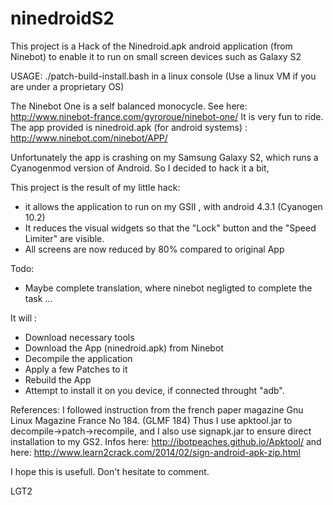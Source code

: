 # ninedroidS2
This project is a Hack of the Ninedroid.apk android application (from Ninebot) to enable it to run on small screen devices such as Galaxy S2

USAGE: ./patch-build-install.bash    in a linux console  (Use a linux VM if you are under a proprietary OS)

The Ninebot One is a self balanced monocycle. See here: http://www.ninebot-france.com/gyroroue/ninebot-one/
It is very fun to ride.
The app provided is ninedroid.apk (for android systems) : http://www.ninebot.com/ninebot/APP/

Unfortunately the app is crashing on my Samsung Galaxy S2, which runs a Cyanogenmod version of Android. So I decided to hack it a bit,

This project is the result of my little hack:
- it allows the application to run on my GSII , with android 4.3.1 (Cyanogen 10.2) 
- It reduces the visual widgets so that the "Lock" button and the "Speed Limiter" are visible.
- All screens are now reduced by 80% compared to original App

Todo:
- Maybe complete translation, where ninebot negligted to complete the task ...


It will :
- Download necessary tools
- Download the App  (ninedroid.apk) from Ninebot
- Decompile the application
- Apply a few Patches to it
- Rebuild the App
- Attempt to install it on you device, if connected throught "adb".


References:
I followed instruction from the french paper magazine Gnu Linux Magazine France No 184.  (GLMF 184)
Thus I use apktool.jar to decompile->patch->recompile, and I also use signapk.jar to ensure direct installation to my GS2.
        Infos here: http://ibotpeaches.github.io/Apktool/
	        and here: http://www.learn2crack.com/2014/02/sign-android-apk-zip.html


I hope this is usefull.
Don't hesitate to comment.

LGT2

